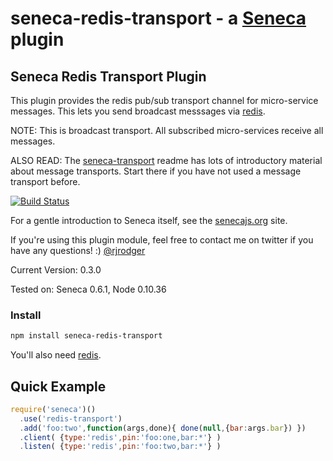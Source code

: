 # seneca-redis-transport - a [Seneca](http://senecajs.org) plugin

## Seneca Redis Transport Plugin

This plugin provides the redis pub/sub transport channel for
micro-service messages. This lets you send broadcast messsages via [redis](http://redis.io/).

NOTE: This is broadcast transport. All subscribed micro-services
receive all messages.

ALSO READ: The [seneca-transport](http://github.com/rjrodger/seneca-transport) readme has lots of introductory material about message transports. Start there if you have not used a message transport before.

[![Build Status](https://travis-ci.org/rjrodger/seneca-transport.png?branch=master)](https://travis-ci.org/rjrodger/seneca-transport)

For a gentle introduction to Seneca itself, see the
[senecajs.org](http://senecajs.org) site.

If you're using this plugin module, feel free to contact me on twitter if you
have any questions! :) [@rjrodger](http://twitter.com/rjrodger)

Current Version: 0.3.0

Tested on: Seneca 0.6.1, Node 0.10.36


### Install

```sh
npm install seneca-redis-transport
```

You'll also need [redis](http://redis.io/).


## Quick Example

```js
require('seneca')()
  .use('redis-transport')
  .add('foo:two',function(args,done){ done(null,{bar:args.bar}) })
  .client( {type:'redis',pin:'foo:one,bar:*'} )
  .listen( {type:'redis',pin:'foo:two,bar:*'} )
```



